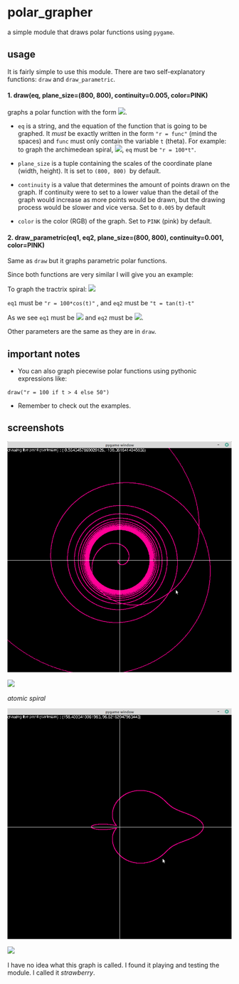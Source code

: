 # polar_grapher
a simple module that draws polar functions using `pygame`.


## usage
It is fairly simple to use this module. There are two self-explanatory functions: `draw` and `draw_parametric`.


#### 1. draw(eq, plane_size=(800, 800), continuity=0.005, color=PINK)

graphs a polar function with the form <img src="https://render.githubusercontent.com/render/math?math=r = f(t)">.
 
 * `eq` is a string, and the equation of the function that is going to be graphed. It *must* be exactly written in the form `"r = func"` (mind the spaces) and `func` must only contain the variable `t` (theta).
For example: to graph the archimedean spiral, <img src="https://render.githubusercontent.com/render/math?math=r = 100 \cdot \theta">, `eq` must be `"r = 100*t"`.

* `plane_size` is a tuple containing the scales of the coordinate plane (width, height). It is set to `(800, 800) `by default.

* `continuity` is a value that determines the amount of points drawn on the graph. If continuity were to set to a lower value  than the detail of the graph would increase as more points would be drawn, but the drawing process would be slower and vice versa. Set to `0.005` by default
* `color` is the color (RGB) of the graph. Set to `PINK` (pink) by default.

#### 2.  draw_parametric(eq1, eq2, plane_size=(800, 800), continuity=0.001, color=PINK)

Same as `draw` but it graphs parametric polar functions.

Since both functions are very similar I will give you an example:

To graph the tractrix spiral: <img src="https://render.githubusercontent.com/render/math?math=\displaystyle {\begin{cases}r=100 \cdot \cos(t)\\\theta =\tan(t)-t\end{cases}}">

`eq1` must be `"r = 100*cos(t)"` , and `eq2` must be `"t = tan(t)-t"`

As we see `eq1` must be <img src="https://render.githubusercontent.com/render/math?math=r(t)"> and `eq2` must be <img src="https://render.githubusercontent.com/render/math?math=\theta(t)">.

Other parameters are the same as they are in `draw`.


 ## important notes
 * You can also graph piecewise polar functions using pythonic expressions like:
 ```
 draw("r = 100 if t > 4 else 50")
 ```
 * Remember to check out the examples.


## screenshots

![atomic](screenshots/atomic.png?raw=true "Title")

<img src="https://render.githubusercontent.com/render/math?math=r = \displaystyle{\frac{\theta}{\theta-13}}">

*atomic spiral*


![strawberry](screenshots/strawberry.png?raw=true "Title")

<img src="https://render.githubusercontent.com/render/math?math=r = 100(\cos(\theta))^40%2B100\cos(\theta)%2B100">

I have no idea what this graph is called. I found it playing and testing the module. I called it *strawberry*.
